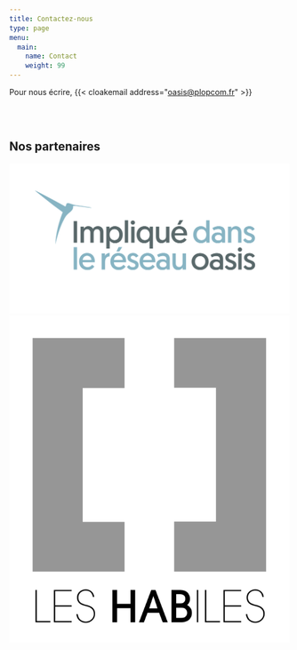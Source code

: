 ```yaml
---
title: Contactez-nous
type: page
menu:
  main:
    name: Contact
    weight: 99
---
```


Pour nous écrire, 
{{< cloakemail address="oasis@plopcom.fr" >}}

 <br><br>
 <h2>Nos partenaires </h2>
 <div class="gallery">
    <a href="https://cooperative-oasis.org/"><img src="oasis-reseau.svg" alt="reseau oasis"></a>
    <a href="https://www.leshabiles.org/"><img src="habiles.svg" alt="les habiles"></a>
 </div>